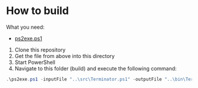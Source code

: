 # How to build
What you need:
- [ps2exe.ps1](https://github.com/MScholtes/Win-PS2EXE/blob/master/ps2exe.ps1)

1. Clone this repository
2. Get the file from above into this directory
3. Start PowerShell
4. Navigate to this folder (build) and execute the following command:
```powershell
.\ps2exe.ps1 -inputFile "..\src\Terminator.ps1" -outputFile "..\bin\Terminator.exe" -STA -noConsole -iconFile "..\resources\logo\terminator.ico" -title "Terminator" -description "simple tool to kill processes" -company "Hope-IT-Works" -product "Terminator" -copyright "Copyright © 2022 Tobias Meyer" -trademark "Terminator™; Hope-IT-Works™" -version "1.3.0.0" -noOutput -noError -UNICODEEncoding
```
